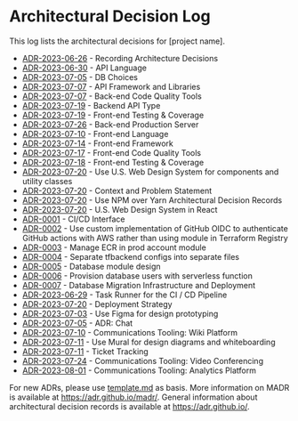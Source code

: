 # Architectural Decision Log

This log lists the architectural decisions for [project name].

<!-- adrlog -- Regenerate the content by using "adr-log -i -e template.md". You can install it via "npm install -g adr-log" -->

* [ADR-2023-06-26](2023-06-26-recording-architecture-decisions.md) - Recording Architecture Decisions
* [ADR-2023-06-30](api/2023-06-30-api-language.md) - API Language
* [ADR-2023-07-05](api/2023-07-05-db-choices.md) - DB Choices
* [ADR-2023-07-07](api/2023-07-07-api-framework.md) - API Framework and Libraries
* [ADR-2023-07-07](api/2023-07-07-backend-tooling.md) - Back-end Code Quality Tools
* [ADR-2023-07-19](api/2023-07-19-backend-api-type.md) - Backend API Type
* [ADR-2023-07-19](api/2023-07-19-backend-testing.md) - Front-end Testing & Coverage
* [ADR-2023-07-26](api/2023-07-26-backend-prod-server.md) - Back-end Production Server
* [ADR-2023-07-10](frontend/2023-07-10-front-end-language.md) - Front-end Language
* [ADR-2023-07-14](frontend/2023-07-14-front-end-framework.md) - Front-end Framework
* [ADR-2023-07-17](frontend/2023-07-17-frontend-tooling.md) - Front-end Code Quality Tools
* [ADR-2023-07-18](frontend/2023-07-18-frontend-testing.md) - Front-end Testing & Coverage
* [ADR-2023-07-20](frontend/2023-07-20-fe-design-system.md) - Use U.S. Web Design System for components and utility classes
* [ADR-2023-07-20](frontend/2023-07-20-fe-server-rendering.md) -  Context and Problem Statement
* [ADR-2023-07-20](frontend/2023-07-20-fe-use-npm.md) - Use NPM over Yarn Architectural Decision Records
* [ADR-2023-07-20](frontend/2023-07-20-fe-uswds-in-react.md) - U.S. Web Design System in React
* [ADR-0001](infra/0001-ci-cd-interface.md) - CI/CD Interface
* [ADR-0002](infra/0002-use-custom-implementation-of-github-oidc.md) - Use custom implementation of GitHub OIDC to authenticate GitHub actions with AWS rather than using module in Terraform Registry
* [ADR-0003](infra/0003-manage-ecr-in-prod-account-module.md) - Manage ECR in prod account module
* [ADR-0004](infra/0004-separate-terraform-backend-configs-into-separate-config-files.md) - Separate tfbackend configs into separate files
* [ADR-0005](infra/0005-database-module-design.md) - Database module design
* [ADR-0006](infra/0006-provision-database-users-with-serverless-function.md) - Provision database users with serverless function
* [ADR-0007](infra/0007-database-migration-architecture.md) - Database Migration Infrastructure and Deployment
* [ADR-2023-06-29](infra/2023-06-29-ci-cd-task-runner.md) - Task Runner for the CI / CD Pipeline
* [ADR-2023-07-20](infra/2023-07-20-deployment-strategy.md) - Deployment Strategy
* [ADR-2023-07-03](tool/2023-07-03-design-prototyping-tool.md) - Use Figma for design prototyping
* [ADR-2023-07-05](tool/2023-07-05-chat-adr.md) - ADR: Chat
* [ADR-2023-07-10](tool/2023-07-10-wiki-platform.md) - Communications Tooling: Wiki Platform
* [ADR-2023-07-11](tool/2023-07-11-design-diagramming-tool.md) - Use Mural for design diagrams and whiteboarding
* [ADR-2023-07-11](tool/2023-07-11-ticket-tracking.md) - Ticket Tracking
* [ADR-2023-07-24](tool/2023-07-24-video-conferencing.md) - Communications Tooling: Video Conferencing
* [ADR-2023-08-01](tool/2023-08-01-analytics-platform.md) - Communications Tooling: Analytics Platform

<!-- adrlogstop -->

For new ADRs, please use [template.md](template.md) as basis.
More information on MADR is available at <https://adr.github.io/madr/>.
General information about architectural decision records is available at <https://adr.github.io/>.
